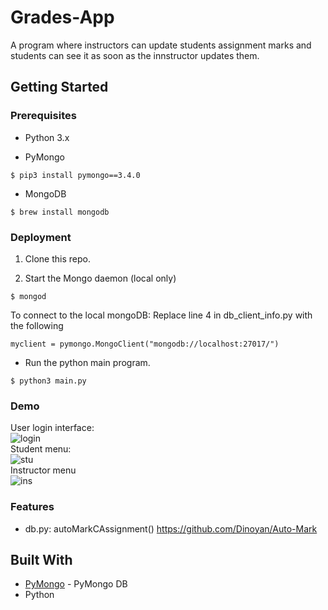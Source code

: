 # Grades-App

A program where instructors can update students assignment marks and students can see it as soon as the innstructor updates them. 

## Getting Started

### Prerequisites

- Python 3.x

- PyMongo
```
$ pip3 install pymongo==3.4.0
```

- MongoDB
```
$ brew install mongodb
```


### Deployment

1) Clone this repo.

3) Start the Mongo daemon (local only)

```
$ mongod
```
To connect to the local mongoDB: Replace line 4 in db_client_info.py with the following
```
myclient = pymongo.MongoClient("mongodb://localhost:27017/")
```

- Run the python main program.
```
$ python3 main.py
```

### Demo

User login interface: <br/>
![login](https://i.imgur.com/slhDYLH.png)
<br/>
Student menu:
<br/>
![stu](https://i.imgur.com/3c22J3I.png)
<br/>
Instructor menu
<br/>
![ins](https://i.imgur.com/j3qgRVf.png)

### Features
- db.py: autoMarkCAssignment()
  https://github.com/Dinoyan/Auto-Mark
  
  
## Built With

* [PyMongo](https://api.mongodb.com/python/current/) - PyMongo DB
* Python



